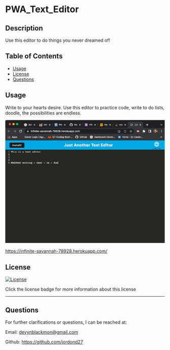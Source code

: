 # PWA_Text_Editor

## Description

Use this editor to do things you never dreamed of!

## Table of Contents

- [Usage](#usage)
- [License](#license)
- [Questions](#questions)

## Usage

Write to your hearts desire. Use this editor to practice code, write to do lists, doodle, the possibilities are endless.

![Screenshot of text editor in use](./assets/Screen%20Shot%202022-05-23%20at%2022.52.42.png)

https://infinite-savannah-78928.herokuapp.com/

## License

[![License](https://img.shields.io/badge/%20no%20license-unlicense-blueviolet)](https://choosealicense.com/no-permission/)

Click the license badge for more information about this license

---

## Questions

For further clarifications or questions, I can be reached at:

Email: devynblackmon@gmail.com

Github: https://github.com/jordond27
